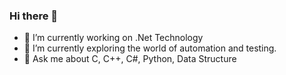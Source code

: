 ### Hi there 👋
- 🔭 I’m currently working on .Net Technology
- 🌱 I’m currently exploring the world of automation and testing.
- 💬 Ask me about C, C++, C#, Python, Data Structure 



<!--
**rajat-ksh/rajat-ksh** is a ✨ _special_ ✨ repository because its `README.md` (this file) appears on your GitHub profile.

Here are some ideas to get you started:

- 🔭 I’m currently working on ...
- 🌱 I’m currently learning ...
- 👯 I’m looking to collaborate on ...
- 🤔 I’m looking for help with ...
- 💬 Ask me about ...
- 📫 How to reach me: ...
- 😄 Pronouns: ...
- ⚡ Fun fact: ...
-->
